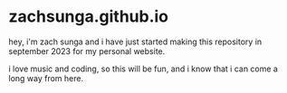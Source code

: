 # zachsunga.github.io
hey, i'm zach sunga
and i have just started making this
repository in september 2023
for my personal website.

i love music and coding,
so this will be fun, and i know that
i can come a long way from here.
